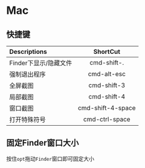 # Mac

## 快捷键

Descriptions |   ShortCut
:----------- | :-------------:
Finder下显示/隐藏文件 | cmd-shift-.
强制退出程序 | cmd-alt-esc
全屏截图 | cmd-shift-3
局部截图 | cmd-shift-4
窗口截图 | cmd-shift-4-space
打开特殊符号 | cmd-ctrl-space

## 固定Finder窗口大小

按住`opt`拖动`Finder`窗口即可固定大小
